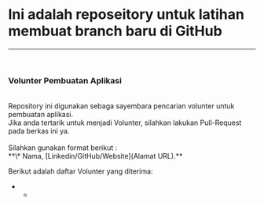 # Ini adalah reposeitory untuk latihan membuat branch baru di GitHub
<hr>
<br>
<h3><b>Volunter Pembuatan Aplikasi</b></h3> <br>
Repository ini digunakan sebaga sayembara pencarian volunter untuk pembuatan aplikasi. <br>
Jika anda tertarik untuk menjadi Volunter, silahkan lakukan Pull-Request pada berkas ini ya. <br>
<br>
Silahkan gunakan format berikut : <br>
**\* Nama, [Linkedin/GitHub/Website](Alamat URL).**

Berikut adalah daftar Volunter yang diterima:
* -
